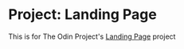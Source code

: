 # Project: Landing Page

This is for The Odin Project's [Landing Page](https://www.theodinproject.com/lessons/foundations-landing-page) project